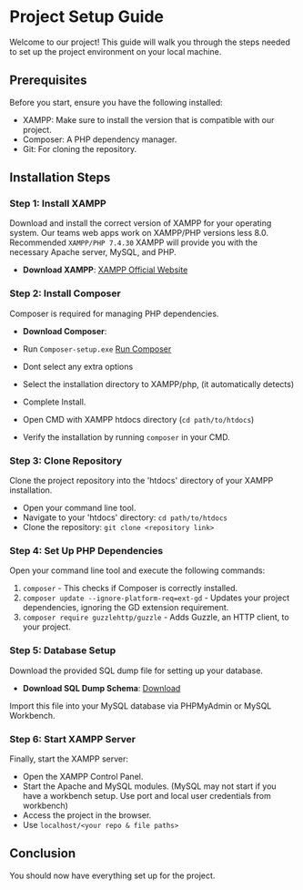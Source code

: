 # Project Setup Guide

Welcome to our project! This guide will walk you through the steps needed to set up the project environment on your local machine.

## Prerequisites

Before you start, ensure you have the following installed:

- XAMPP: Make sure to install the version that is compatible with our project.
- Composer: A PHP dependency manager.
- Git: For cloning the repository.

## Installation Steps

### Step 1: Install XAMPP

Download and install the correct version of XAMPP for your operating system. Our teams web apps work on XAMPP/PHP versions less 8.0. Recommended `XAMPP/PHP 7.4.30` XAMPP will provide you with the necessary Apache server, MySQL, and PHP.

- **Download XAMPP**: [XAMPP Official Website](https://sourceforge.net/projects/xampp/files/XAMPP%20Windows/)

### Step 2: Install Composer

Composer is required for managing PHP dependencies.

- **Download Composer**:

- Run `Composer-setup.exe` [Run Composer](https://github.com/your-repository/path/to/Composer-setup.exe)
- Dont select any extra options
- Select the installation directory to XAMPP/php, (it automatically detects)
- Complete Install.
- Open CMD with XAMPP htdocs directory (`cd path/to/htdocs`)
- Verify the installation by running `composer` in your CMD.

### Step 3: Clone Repository

Clone the project repository into the 'htdocs' directory of your XAMPP installation.

- Open your command line tool.
- Navigate to your 'htdocs' directory: `cd path/to/htdocs`
- Clone the repository: `git clone <repository link>`

### Step 4: Set Up PHP Dependencies

Open your command line tool and execute the following commands:

1. `composer` - This checks if Composer is correctly installed.
2. `composer update --ignore-platform-req=ext-gd` - Updates your project dependencies, ignoring the GD extension requirement.
3. `composer require guzzlehttp/guzzle` - Adds Guzzle, an HTTP client, to your project.

### Step 5: Database Setup

Download the provided SQL dump file for setting up your database.

- **Download SQL Dump Schema**: [Download](https://github.com/your-repository/path/to/Composer-setup.exe)

Import this file into your MySQL database via PHPMyAdmin or MySQL Workbench.

### Step 6: Start XAMPP Server

Finally, start the XAMPP server:

- Open the XAMPP Control Panel.
- Start the Apache and MySQL modules. (MySQL may not start if you have a workbench setup. Use port and local user credentials from workbench)
- Access the project in the browser.
- Use `localhost/<your repo & file paths>`

## Conclusion

You should now have everything set up for the project.
